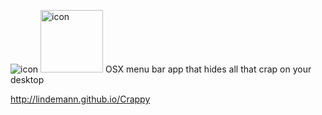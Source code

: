 ![icon](http://lindemann.github.io/Crappy/images/icon.png)
<img src="http://lindemann.github.io/Crappy/images/icon.png" alt="icon" width="100">
OSX menu bar app that hides all that crap on your desktop

http://lindemann.github.io/Crappy

